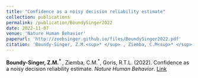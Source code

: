 ```yaml
---
title: "Confidence as a noisy decision reliability estimate"
collection: publications
permalink: /publication/BoundySinger2022
date: 2022-11-07
venue: 'Nature Human Behavior'
paperurl: 'http://zoebsinger.github.io/files/BoundySinger2022.pdf'
citation: 'Boundy-Singer, Z.M.<sup>* </sup> , Ziemba, C.M<sup>* </sup> , Goris, R.T.L. (2022). Confidence as a noisy decision reliability estimate <i>Nature Human Behavior</i>.'
---
```

<strong>Boundy-Singer, Z.M.<sup>* </sup> </strong>, Ziemba, C.M.<sup>*</sup>, Goris, R.T.L. (2022). Confidence as a noisy decision reliability estimate. <i>Nature Human Behavior</i>. [Link](http://zoebsinger.github.io/files/BoundySinger2022.pdf)
